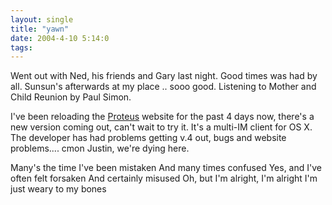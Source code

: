 ```yaml
---
layout: single
title: "yawn"
date: 2004-4-10 5:14:0
tags: 
---
```


Went out with Ned, his friends and Gary last night. Good times was had by all. Sunsun's afterwards at my place .. sooo good. Listening to Mother and Child Reunion by Paul Simon.

I've been reloading the [Proteus][1] website for the past 4 days now, there's a new version coming out, can't wait to try it. It's a multi-IM client for OS X. The developer has had problems getting v.4 out, bugs and website problems.... cmon Justin, we're dying here.



>
Many's the time I've been mistaken
And many times confused
Yes, and I've often felt forsaken
And certainly misused
Oh, but I'm alright, I'm alright
I'm just weary to my bones






   [1]: http://www.proteusx.com/
